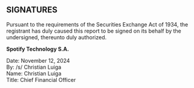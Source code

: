 ## SIGNATURES

Pursuant to the requirements of the Securities Exchange Act of 1934, the registrant has duly caused this report to be signed on its behalf by the undersigned, thereunto duly authorized.

**Spotify Technology S.A.**

Date: November 12, 2024  
By: /s/ Christian Luiga  
Name: Christian Luiga  
Title: Chief Financial Officer